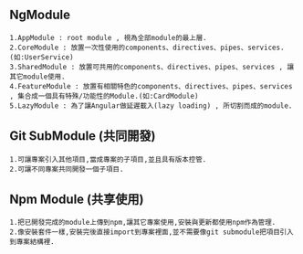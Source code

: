 ## NgModule
    1.AppModule : root module , 視為全部module的最上層. 
    2.CoreModule : 放置一次性使用的components、directives、pipes、services.(如:UserService) 
    3.SharedModule : 放置可共用的components、directives、pipes、services , 讓其它module使用.
    4.FeatureModule : 放置有相關特色的components、directives、pipes、services , 集合成一個具有特殊/功能性的Module.(如:CardModule)
    5.LazyModule : 為了讓Angular做延遲載入(lazy loading) , 所切割而成的module.

## Git SubModule (共同開發)
    1.可讓專案引入其他項目,當成專案的子項目,並且具有版本控管.
    2.可讓不同專案共同開發一個子項目.    

## Npm Module (共享使用)
    1.把已開發完成的module上傳到npm,讓其它專案使用,安裝與更新都使用npm作為管理.
    2.像安裝套件一樣,安裝完後直接import到專案裡面,並不需要像git submodule把項目引入到專案結構裡.